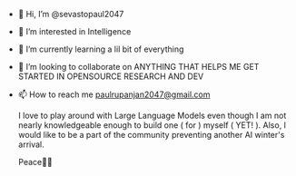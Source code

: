 - 👋 Hi, I’m @sevastopaul2047
- 👀 I’m interested in Intelligence  
- 🌱 I’m currently learning a lil bit of everything 
- 💞️ I’m looking to collaborate on ANYTHING THAT HELPS ME GET STARTED IN OPENSOURCE RESEARCH AND DEV
- 📫 How to reach me paulrupanjan2047@gmail.com


   I love to play around with Large Language Models even though I am not nearly knowledgeable enough to build one ( for ) myself ( YET! ).
  Also, I would like to be a part of the community preventing another AI winter's arrival.

  Peace✌🏼
  
<!---
sevastopaul2047/sevastopaul2047 is a ✨ special ✨ repository because its `README.md` (this file) appears on your GitHub profile.
You can click the Preview link to take a look at your changes.
--->

